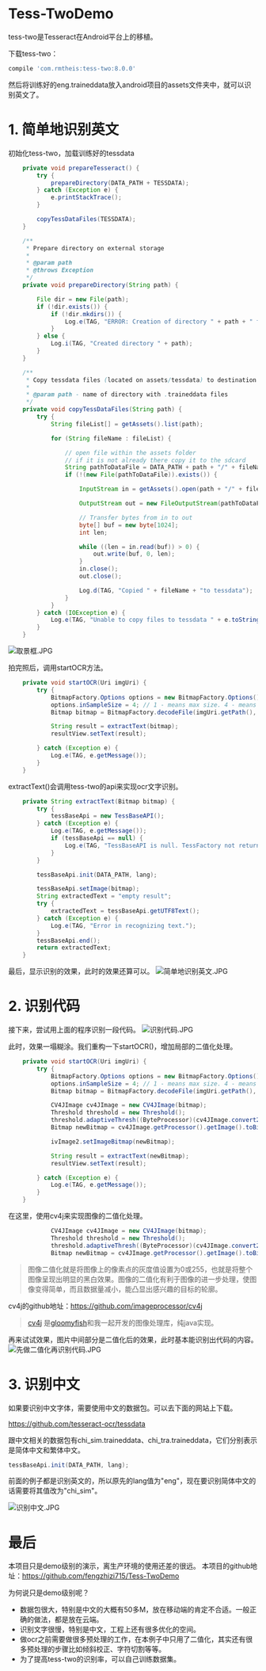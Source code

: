 # Tess-TwoDemo

tess-two是Tesseract在Android平台上的移植。

下载tess-two：
```groovy
compile 'com.rmtheis:tess-two:8.0.0'
```

然后将训练好的eng.traineddata放入android项目的assets文件夹中，就可以识别英文了。

# 1. 简单地识别英文
初始化tess-two，加载训练好的tessdata
```java
    private void prepareTesseract() {
        try {
            prepareDirectory(DATA_PATH + TESSDATA);
        } catch (Exception e) {
            e.printStackTrace();
        }

        copyTessDataFiles(TESSDATA);
    }

    /**
     * Prepare directory on external storage
     *
     * @param path
     * @throws Exception
     */
    private void prepareDirectory(String path) {

        File dir = new File(path);
        if (!dir.exists()) {
            if (!dir.mkdirs()) {
                Log.e(TAG, "ERROR: Creation of directory " + path + " failed, check does Android Manifest have permission to write to external storage.");
            }
        } else {
            Log.i(TAG, "Created directory " + path);
        }
    }

    /**
     * Copy tessdata files (located on assets/tessdata) to destination directory
     *
     * @param path - name of directory with .traineddata files
     */
    private void copyTessDataFiles(String path) {
        try {
            String fileList[] = getAssets().list(path);

            for (String fileName : fileList) {

                // open file within the assets folder
                // if it is not already there copy it to the sdcard
                String pathToDataFile = DATA_PATH + path + "/" + fileName;
                if (!(new File(pathToDataFile)).exists()) {

                    InputStream in = getAssets().open(path + "/" + fileName);

                    OutputStream out = new FileOutputStream(pathToDataFile);

                    // Transfer bytes from in to out
                    byte[] buf = new byte[1024];
                    int len;

                    while ((len = in.read(buf)) > 0) {
                        out.write(buf, 0, len);
                    }
                    in.close();
                    out.close();

                    Log.d(TAG, "Copied " + fileName + "to tessdata");
                }
            }
        } catch (IOException e) {
            Log.e(TAG, "Unable to copy files to tessdata " + e.toString());
        }
    }
```

![取景框.JPG](http://upload-images.jianshu.io/upload_images/2613397-201b49328b62f4e2.JPG?imageMogr2/auto-orient/strip%7CimageView2/2/w/400)

拍完照后，调用startOCR方法。
```java
    private void startOCR(Uri imgUri) {
        try {
            BitmapFactory.Options options = new BitmapFactory.Options();
            options.inSampleSize = 4; // 1 - means max size. 4 - means maxsize/4 size. Don't use value <4, because you need more memory in the heap to store your data.
            Bitmap bitmap = BitmapFactory.decodeFile(imgUri.getPath(), options);

            String result = extractText(bitmap);
            resultView.setText(result);

        } catch (Exception e) {
            Log.e(TAG, e.getMessage());
        }
    }
```

extractText()会调用tess-two的api来实现ocr文字识别。
```java
    private String extractText(Bitmap bitmap) {
        try {
            tessBaseApi = new TessBaseAPI();
        } catch (Exception e) {
            Log.e(TAG, e.getMessage());
            if (tessBaseApi == null) {
                Log.e(TAG, "TessBaseAPI is null. TessFactory not returning tess object.");
            }
        }

        tessBaseApi.init(DATA_PATH, lang);

        tessBaseApi.setImage(bitmap);
        String extractedText = "empty result";
        try {
            extractedText = tessBaseApi.getUTF8Text();
        } catch (Exception e) {
            Log.e(TAG, "Error in recognizing text.");
        }
        tessBaseApi.end();
        return extractedText;
    }
```

最后，显示识别的效果，此时的效果还算可以。
![简单地识别英文.JPG](http://upload-images.jianshu.io/upload_images/2613397-26e4271a33dbb430.JPG?imageMogr2/auto-orient/strip%7CimageView2/2/w/800)

# 2. 识别代码
接下来，尝试用上面的程序识别一段代码。
![识别代码.JPG](http://upload-images.jianshu.io/upload_images/2613397-42e0a77fc16f9c7e.JPG?imageMogr2/auto-orient/strip%7CimageView2/2/w/800)

此时，效果一塌糊涂。我们重构一下startOCR()，增加局部的二值化处理。
```java
    private void startOCR(Uri imgUri) {
        try {
            BitmapFactory.Options options = new BitmapFactory.Options();
            options.inSampleSize = 4; // 1 - means max size. 4 - means maxsize/4 size. Don't use value <4, because you need more memory in the heap to store your data.
            Bitmap bitmap = BitmapFactory.decodeFile(imgUri.getPath(), options);

            CV4JImage cv4JImage = new CV4JImage(bitmap);
            Threshold threshold = new Threshold();
            threshold.adaptiveThresh((ByteProcessor)(cv4JImage.convert2Gray().getProcessor()), Threshold.ADAPTIVE_C_MEANS_THRESH, 12, 30, Threshold.METHOD_THRESH_BINARY);
            Bitmap newBitmap = cv4JImage.getProcessor().getImage().toBitmap(Bitmap.Config.ARGB_8888);

            ivImage2.setImageBitmap(newBitmap);

            String result = extractText(newBitmap);
            resultView.setText(result);

        } catch (Exception e) {
            Log.e(TAG, e.getMessage());
        }
    }
```

在这里，使用cv4j来实现图像的二值化处理。
```java
            CV4JImage cv4JImage = new CV4JImage(bitmap);
            Threshold threshold = new Threshold();
            threshold.adaptiveThresh((ByteProcessor)(cv4JImage.convert2Gray().getProcessor()), Threshold.ADAPTIVE_C_MEANS_THRESH, 12, 30, Threshold.METHOD_THRESH_BINARY);
            Bitmap newBitmap = cv4JImage.getProcessor().getImage().toBitmap(Bitmap.Config.ARGB_8888);
```

>图像二值化就是将图像上的像素点的灰度值设置为0或255，也就是将整个图像呈现出明显的黑白效果。图像的二值化有利于图像的进一步处理，使图像变得简单，而且数据量减小，能凸显出感兴趣的目标的轮廓。

cv4j的github地址：https://github.com/imageprocessor/cv4j
>[cv4j](https://github.com/imageprocessor/cv4j) 是[gloomyfish](http://blog.csdn.net/jia20003)和我一起开发的图像处理库，纯java实现。

再来试试效果，图片中间部分是二值化后的效果，此时基本能识别出代码的内容。
![先做二值化再识别代码.JPG](http://upload-images.jianshu.io/upload_images/2613397-27d1cc9590b186c5.JPG?imageMogr2/auto-orient/strip%7CimageView2/2/w/800)

# 3. 识别中文

如果要识别中文字体，需要使用中文的数据包。可以去下面的网站上下载。

https://github.com/tesseract-ocr/tessdata

跟中文相关的数据包有chi_sim.traineddata、chi_tra.traineddata，它们分别表示是简体中文和繁体中文。

```java
tessBaseApi.init(DATA_PATH, lang);
```
前面的例子都是识别英文的，所以原先的lang值为"eng"，现在要识别简体中文的话需要将其值改为"chi_sim"。


![识别中文.JPG](http://upload-images.jianshu.io/upload_images/2613397-93a085023a11c3e2.JPG?imageMogr2/auto-orient/strip%7CimageView2/2/w/800)

# 最后
本项目只是demo级别的演示，离生产环境的使用还差的很远。
本项目的github地址：https://github.com/fengzhizi715/Tess-TwoDemo

为何说只是demo级别呢？
* 数据包很大，特别是中文的大概有50多M，放在移动端的肯定不合适。一般正确的做法，都是放在云端。
* 识别文字很慢，特别是中文，工程上还有很多优化的空间。
* 做ocr之前需要做很多预处理的工作，在本例子中只用了二值化，其实还有很多预处理的步骤比如倾斜校正、字符切割等等。
* 为了提高tess-two的识别率，可以自己训练数据集。